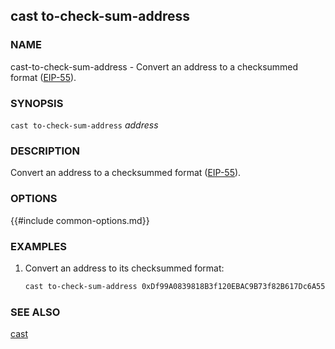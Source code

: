 ## cast to-check-sum-address

### NAME

cast-to-check-sum-address - Convert an address to a checksummed format ([EIP-55][eip55]).

### SYNOPSIS

``cast to-check-sum-address`` *address*

### DESCRIPTION

Convert an address to a checksummed format ([EIP-55][eip55]).

### OPTIONS

{{#include common-options.md}}

### EXAMPLES

1. Convert an address to its checksummed format:
    ```sh
    cast to-check-sum-address 0xDf99A0839818B3f120EBAC9B73f82B617Dc6A555
    ```

### SEE ALSO

[cast](./cast.md)

[eip55]: https://github.com/ethereum/EIPs/blob/master/EIPS/eip-55.md
